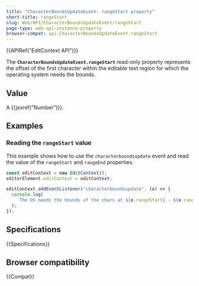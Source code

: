 ```yaml
---
title: "CharacterBoundsUpdateEvent: rangeStart property"
short-title: rangeStart
slug: Web/API/CharacterBoundsUpdateEvent/rangeStart
page-type: web-api-instance-property
browser-compat: api.CharacterBoundsUpdateEvent.rangeStart
---
```


{{APIRef("EditContext API")}}

The **`CharacterBoundsUpdateEvent.rangeStart`** read-only property represents the offset of the first character within the editable text region for which the operating system needs the bounds.

## Value

A {{jsxref("Number")}}.

## Examples

### Reading the `rangeStart` value

This example shows how to use the `characterboundsupdate` event and read the value of the `rangeStart` and `rangeEnd` properties.

```js
const editContext = new EditContext();
editorElement.editContext = editContext;

editContext.addEventListener("characterboundsupdate", (e) => {
  console.log(
    `The OS needs the bounds of the chars at ${e.rangeStart} - ${e.rangeEnd}.`,
  );
});
```

## Specifications

{{Specifications}}

## Browser compatibility

{{Compat}}
